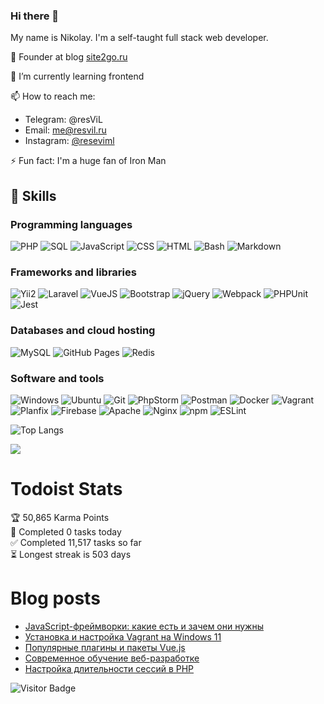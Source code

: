 ### Hi there 👋

My name is Nikolay. I'm a self-taught full stack web developer.

🧭 Founder at blog [site2go.ru](https://site2go.ru/)

🌱 I’m currently learning frontend

📫 How to reach me:
- Telegram: @resViL
- Email: [me@resvil.ru](mailto:me@resvil.ru)
- Instagram: [@reseviml](https://www.instagram.com/reseviml/)

⚡ Fun fact: I'm a huge fan of Iron Man


## 🌱 Skills
### Programming languages
![PHP](https://img.shields.io/badge/PHP-%23777BB4.svg?logo=php&logoColor=white)
![SQL](https://img.shields.io/badge/SQL%20-%23025E8C.svg?logo=amazon-dynamodb&logoColor=white)
![JavaScript](https://img.shields.io/badge/JavaScript%20-%23F7DF1E.svg?logo=javascript&logoColor=black)
![CSS](https://img.shields.io/badge/CSS%20-%231572B6.svg?logo=css3&logoColor=white)
![HTML](https://img.shields.io/badge/HTML%20-%23E34F26.svg?logo=html5&logoColor=white)
![Bash](https://img.shields.io/badge/Bash%20-%23121011.svg?logo=gnu-bash&logoColor=white)
![Markdown](https://img.shields.io/badge/Markdown-%23000000.svg?logo=markdown&logoColor=white)

### Frameworks and libraries
![Yii2](https://img.shields.io/badge/-Yii2-00979D?logo=yii2&logoColor=white)
![Laravel](https://img.shields.io/badge/-Laravel-%23FF2D20.svg?logo=laravel&logoColor=white)
![VueJS](https://img.shields.io/badge/VueJS-%2335495e.svg?logo=vue-dot-js&logoColor=white)
![Bootstrap](https://img.shields.io/badge/-bootstrap-%23563D7C.svg?logo=bootstrap&logoColor=white)
![jQuery](https://img.shields.io/badge/-jQuery-%230769AD.svg?logo=jquery&logoColor=white)
![Webpack](https://img.shields.io/badge/-Webpack-%238DD6F9.svg?logo=webpack&logoColor=white)
![PHPUnit](https://img.shields.io/badge/PHPUnit%20-%23366488.svg?logo=jekyll&logoColor=white)
![Jest](https://img.shields.io/badge/-Jest-%23C21325?logo=jest&logoColor=white)

### Databases and cloud hosting
![MySQL](https://img.shields.io/badge/MySQL-%2300f.svg?logo=mysql&logoColor=white)
![GitHub Pages](https://img.shields.io/badge/GitHub%20Pages-%23327FC7.svg?logo=github&logoColor=white)
![Redis](https://img.shields.io/badge/Redis-%23DD0031.svg?logo=redis&logoColor=white)

### Software and tools
![Windows](https://img.shields.io/badge/-Windows-0078D6?logo=windows&logoColor=white)
![Ubuntu](https://img.shields.io/badge/-Ubuntu-E95420?logo=ubuntu&logoColor=white)
![Git](https://img.shields.io/badge/Git%20-%23F05033.svg?logo=git&logoColor=white)
![PhpStorm](https://img.shields.io/badge/phpstorm-143?logo=phpstorm&logoColor=black&color=black&labelColor=darkorchid)
![Postman](https://img.shields.io/badge/Postman-FF6C37?logo=postman&logoColor=white)
![Docker](https://img.shields.io/badge/docker-%230db7ed.svg?logo=docker&logoColor=white)
![Vagrant](https://img.shields.io/badge/vagrant-%231563FF.svg?logo=vagrant&logoColor=white)
![Planfix](https://img.shields.io/badge/Planfix-green?logo=planfix&logoColor=white)
![Firebase](https://img.shields.io/badge/-FireBase-F7B93E?logo=firebase&logoColor=white)
![Apache](https://img.shields.io/badge/apache-%23D42029.svg?logo=apache&logoColor=white)
![Nginx](https://img.shields.io/badge/nginx-%23009639.svg?logo=nginx&logoColor=white)
![npm](https://img.shields.io/badge/-NPM-CB3837?logo=npm&logoColor=white)
![ESLint](https://img.shields.io/badge/ESLint-4B3263?logo=eslint&logoColor=white)


![Top Langs](https://github-readme-stats-git-masterrstaa-rickstaa.vercel.app/api/top-langs/?username=resev-dev&hide=TeX&layout=compact)

![](https://github-readme-stats-git-masterrstaa-rickstaa.vercel.app/api/pin/?username=resev-dev&repo=js-app-game-block)

# Todoist Stats

<!-- TODO-IST:START -->
🏆  50,865 Karma Points           
🌸  Completed 0 tasks today           
✅  Completed 11,517 tasks so far           
⏳  Longest streak is 503 days
<!-- TODO-IST:END -->

# Blog posts
<!-- BLOG-POST-LIST:START -->
- [JavaScript-фреймворки: какие есть и зачем они нужны](https://site2go.ru/article/javascript-frejmvorki:-kakie-est-i-zachem-oni-nuzhny)
- [Установка и настройка Vagrant на Windows 11](https://site2go.ru/article/ustanovka-i-nastrojka-vagrant-na-windows-11)
- [Популярные плагины и пакеты Vue.js](https://site2go.ru/article/populyarnye-plaginy-i-pakety-vue.js)
- [Современное обучение веб-разработке](https://site2go.ru/article/sovremennoe-obuchenie-veb-razrabotke)
- [Настройка длительности сессий в PHP](https://site2go.ru/article/nastrojka-dlitelnosti-sessij-v-php)
<!-- BLOG-POST-LIST:END -->

![Visitor Badge](https://visitor-badge.laobi.icu/badge?page_id=redev-dev.resev-dev)

<!--
**resev-dev/resev-dev** is a ✨ _special_ ✨ repository because its `README.md` (this file) appears on your GitHub profile.

Here are some ideas to get you started:

- 🔭 I’m currently working on ...
- 🌱 I’m currently learning ...
- 👯 I’m looking to collaborate on ...
- 🤔 I’m looking for help with ...
- 💬 Ask me about ...
- 📫 How to reach me: ...
- 😄 Pronouns: ...
- ⚡ Fun fact: ...
-->

